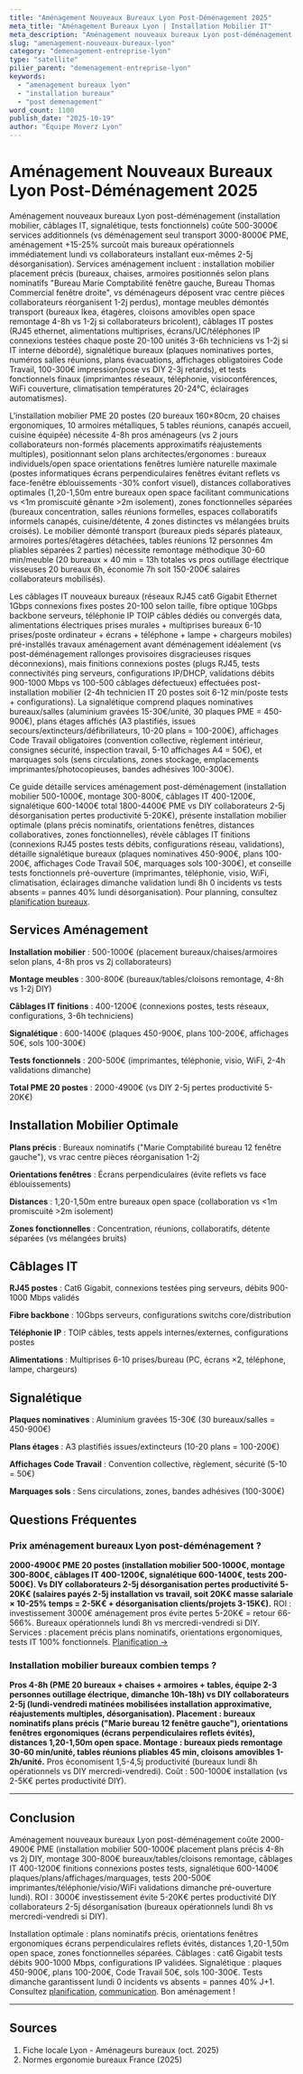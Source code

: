 ```yaml
---
title: "Aménagement Nouveaux Bureaux Lyon Post-Déménagement 2025"
meta_title: "Aménagement Bureaux Lyon | Installation Mobilier IT"
meta_description: "Aménagement nouveaux bureaux Lyon post-déménagement : installation mobilier, câblages IT, signalétique, tests. 500-3000€ PME services."
slug: "amenagement-nouveaux-bureaux-lyon"
category: "demenagement-entreprise-lyon"
type: "satellite"
pilier_parent: "demenagement-entreprise-lyon"
keywords:
  - "amenagement bureaux lyon"
  - "installation bureaux"
  - "post demenagement"
word_count: 1100
publish_date: "2025-10-19"
author: "Équipe Moverz Lyon"
---
```


# Aménagement Nouveaux Bureaux Lyon Post-Déménagement 2025

Aménagement nouveaux bureaux Lyon post-déménagement (installation mobilier, câblages IT, signalétique, tests fonctionnels) coûte 500-3000€ services additionnels (vs déménagement seul transport 3000-8000€ PME, aménagement +15-25% surcoût mais bureaux opérationnels immédiatement lundi vs collaborateurs installant eux-mêmes 2-5j désorganisation). Services aménagement incluent : installation mobilier placement précis (bureaux, chaises, armoires positionnés selon plans nominatifs "Bureau Marie Comptabilité fenêtre gauche, Bureau Thomas Commercial fenêtre droite", vs déménageurs déposent vrac centre pièces collaborateurs réorganisent 1-2j perdus), montage meubles démontés transport (bureaux Ikea, étagères, cloisons amovibles open space remontage 4-8h vs 1-2j si collaborateurs bricolent), câblages IT postes (RJ45 ethernet, alimentations multiprises, écrans/UC/téléphones IP connexions testées chaque poste 20-100 unités 3-6h techniciens vs 1-2j si IT interne débordé), signalétique bureaux (plaques nominatives portes, numéros salles réunions, plans évacuations, affichages obligatoires Code Travail, 100-300€ impression/pose vs DIY 2-3j retards), et tests fonctionnels finaux (imprimantes réseaux, téléphonie, visioconférences, WiFi couverture, climatisation températures 20-24°C, éclairages automatismes).

L'installation mobilier PME 20 postes (20 bureaux 160×80cm, 20 chaises ergonomiques, 10 armoires métalliques, 5 tables réunions, canapés accueil, cuisine équipée) nécessite 4-8h pros aménageurs (vs 2 jours collaborateurs non-formés placements approximatifs réajustements multiples), positionnant selon plans architectes/ergonomes : bureaux individuels/open space orientations fenêtres lumière naturelle maximale (postes informatiques écrans perpendiculaires fenêtres évitant reflets vs face-fenêtre éblouissements -30% confort visuel), distances collaboratives optimales (1,20-1,50m entre bureaux open space facilitant communications vs <1m promiscuité gênante >2m isolement), zones fonctionnelles séparées (bureaux concentration, salles réunions formelles, espaces collaboratifs informels canapés, cuisine/détente, 4 zones distinctes vs mélangées bruits croisés). Le mobilier démonté transport (bureaux pieds séparés plateaux, armoires portes/étagères détachées, tables réunions 12 personnes 4m pliables séparées 2 parties) nécessite remontage méthodique 30-60 min/meuble (20 bureaux × 40 min = 13h totales vs pros outillage électrique visseuses 20 bureaux 6h, économie 7h soit 150-200€ salaires collaborateurs mobilisés).

Les câblages IT nouveaux bureaux (réseaux RJ45 cat6 Gigabit Ethernet 1Gbps connexions fixes postes 20-100 selon taille, fibre optique 10Gbps backbone serveurs, téléphonie IP TOIP câbles dédiés ou convergés data, alimentations électriques prises murales + multiprises bureaux 6-10 prises/poste ordinateur + écrans + téléphone + lampe + chargeurs mobiles) pré-installés travaux aménagement avant déménagement idéalement (vs post-déménagement rallonges provisoires disgracieuses risques déconnexions), mais finitions connexions postes (plugs RJ45, tests connectivités ping serveurs, configurations IP/DHCP, validations débits 900-1000 Mbps vs 100-500 câblages défectueux) effectuées post-installation mobilier (2-4h technicien IT 20 postes soit 6-12 min/poste tests + configurations). La signalétique comprend plaques nominatives bureaux/salles (aluminium gravées 15-30€/unité, 30 plaques PME = 450-900€), plans étages affichés (A3 plastifiés, issues secours/extincteurs/défibrillateurs, 10-20 plans = 100-200€), affichages Code Travail obligatoires (convention collective, règlement intérieur, consignes sécurité, inspection travail, 5-10 affichages A4 = 50€), et marquages sols (sens circulations, zones stockage, emplacements imprimantes/photocopieuses, bandes adhésives 100-300€).

Ce guide détaille services aménagement post-déménagement (installation mobilier 500-1000€, montage 300-800€, câblages IT 400-1200€, signalétique 600-1400€ total 1800-4400€ PME vs DIY collaborateurs 2-5j désorganisation pertes productivité 5-20K€), présente installation mobilier optimale (plans précis nominatifs, orientations fenêtres, distances collaboratives, zones fonctionnelles), révèle câblages IT finitions (connexions RJ45 postes tests débits, configurations réseau, validations), détaille signalétique bureaux (plaques nominatives 450-900€, plans 100-200€, affichages Code Travail 50€, marquages sols 100-300€), et conseille tests fonctionnels pré-ouverture (imprimantes, téléphonie, visio, WiFi, climatisation, éclairages dimanche validation lundi 8h 0 incidents vs tests absents = pannes 40% lundi désorganisation). Pour planning, consultez [planification bureaux](/blog/demenagement-entreprise-lyon/planification-demenagement-bureaux-lyon).

## Services Aménagement

**Installation mobilier** : 500-1000€ (placement bureaux/chaises/armoires selon plans, 4-8h pros vs 2j collaborateurs)

**Montage meubles** : 300-800€ (bureaux/tables/cloisons remontage, 4-8h vs 1-2j DIY)

**Câblages IT finitions** : 400-1200€ (connexions postes, tests réseaux, configurations, 3-6h techniciens)

**Signalétique** : 600-1400€ (plaques 450-900€, plans 100-200€, affichages 50€, sols 100-300€)

**Tests fonctionnels** : 200-500€ (imprimantes, téléphonie, visio, WiFi, 2-4h validations dimanche)

**Total PME 20 postes** : 2000-4900€ (vs DIY 2-5j pertes productivité 5-20K€)

## Installation Mobilier Optimale

**Plans précis** : Bureaux nominatifs ("Marie Comptabilité bureau 12 fenêtre gauche"), vs vrac centre pièces réorganisation 1-2j

**Orientations fenêtres** : Écrans perpendiculaires (évite reflets vs face éblouissements)

**Distances** : 1,20-1,50m entre bureaux open space (collaboration vs <1m promiscuité >2m isolement)

**Zones fonctionnelles** : Concentration, réunions, collaboratifs, détente séparées (vs mélangées bruits)

## Câblages IT

**RJ45 postes** : Cat6 Gigabit, connexions testées ping serveurs, débits 900-1000 Mbps validés

**Fibre backbone** : 10Gbps serveurs, configurations switchs core/distribution

**Téléphonie IP** : TOIP câbles, tests appels internes/externes, configurations postes

**Alimentations** : Multiprises 6-10 prises/bureau (PC, écrans ×2, téléphone, lampe, chargeurs)

## Signalétique

**Plaques nominatives** : Aluminium gravées 15-30€ (30 bureaux/salles = 450-900€)

**Plans étages** : A3 plastifiés issues/extincteurs (10-20 plans = 100-200€)

**Affichages Code Travail** : Convention collective, règlement, sécurité (5-10 = 50€)

**Marquages sols** : Sens circulations, zones, bandes adhésives (100-300€)

## Questions Fréquentes

### Prix aménagement bureaux Lyon post-déménagement ?

**2000-4900€ PME 20 postes (installation mobilier 500-1000€, montage 300-800€, câblages IT 400-1200€, signalétique 600-1400€, tests 200-500€). Vs DIY collaborateurs 2-5j désorganisation pertes productivité 5-20K€ (salaires payés 2-5j installation vs travail, soit 20K€ masse salariale × 10-25% temps = 2-5K€ + désorganisation clients/projets 3-15K€).** ROI : investissement 3000€ aménagement pros évite pertes 5-20K€ = retour 66-566%. Bureaux opérationnels lundi 8h vs mercredi-vendredi si DIY. Services : placement précis plans nominatifs, orientations ergonomiques, tests IT 100% fonctionnels. [Planification →](/blog/demenagement-entreprise-lyon/planification-demenagement-bureaux-lyon)

### Installation mobilier bureaux combien temps ?

**Pros 4-8h (PME 20 bureaux + chaises + armoires + tables, équipe 2-3 personnes outillage électrique, dimanche 10h-18h) vs DIY collaborateurs 2-5j (lundi-vendredi matinées mobilisées installation approximative, réajustements multiples, désorganisation). Placement : bureaux nominatifs plans précis ("Marie bureau 12 fenêtre gauche"), orientations fenêtres ergonomiques (écrans perpendiculaires reflets évités), distances 1,20-1,50m open space. Montage : bureaux pieds remontage 30-60 min/unité, tables réunions pliables 45 min, cloisons amovibles 1-2h/unité.** Pros économisent 1,5-4,5j productivité (bureaux lundi 8h opérationnels vs DIY mercredi-vendredi). Coût : 500-1000€ installation (vs 2-5K€ pertes productivité DIY).

---

## Conclusion

Aménagement nouveaux bureaux Lyon post-déménagement coûte 2000-4900€ PME (installation mobilier 500-1000€ placement plans précis 4-8h vs 2j DIY, montage 300-800€ bureaux/tables/cloisons remontage, câblages IT 400-1200€ finitions connexions postes tests, signalétique 600-1400€ plaques/plans/affichages/marquages, tests 200-500€ imprimantes/téléphonie/visio/WiFi validations dimanche pré-ouverture lundi). ROI : 3000€ investissement évite 5-20K€ pertes productivité DIY collaborateurs 2-5j désorganisation (bureaux opérationnels lundi 8h vs mercredi-vendredi si DIY).

Installation optimale : plans nominatifs précis, orientations fenêtres ergonomiques écrans perpendiculaires reflets évités, distances 1,20-1,50m open space, zones fonctionnelles séparées. Câblages : cat6 Gigabit tests débits 900-1000 Mbps, configurations IP validées. Signalétique : plaques 450-900€, plans 100-200€, Code Travail 50€, sols 100-300€. Tests dimanche garantissent lundi 0 incidents vs absents = pannes 40% J+1. Consultez [planification](/blog/demenagement-entreprise-lyon/planification-demenagement-bureaux-lyon), [communication](/blog/demenagement-entreprise-lyon/communication-interne-demenagement-entreprise-lyon). Bon aménagement !

---

## Sources

1. Fiche locale Lyon - Aménageurs bureaux (oct. 2025)
2. Normes ergonomie bureaux France (2025)


